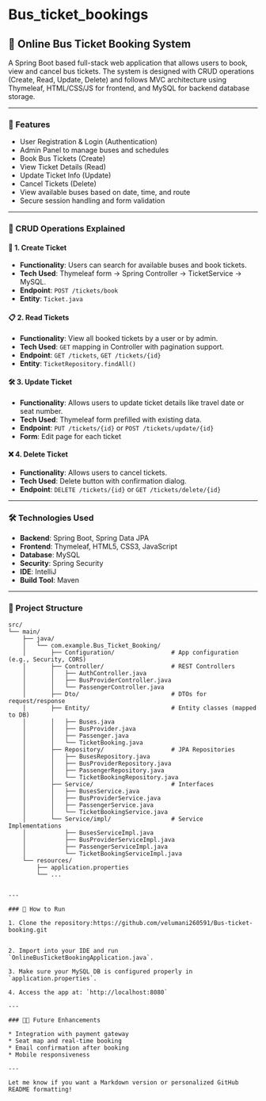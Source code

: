 # Bus_ticket_bookings
## 🚌 Online Bus Ticket Booking System

A Spring Boot based full-stack web application that allows users to book, view and cancel bus tickets. The system is designed with CRUD operations (Create, Read, Update, Delete) and follows MVC architecture using Thymeleaf, HTML/CSS/JS for frontend, and MySQL for backend database storage.

---

### 🚀 Features

* User Registration & Login (Authentication)
* Admin Panel to manage buses and schedules
* Book Bus Tickets (Create)
* View Ticket Details (Read)
* Update Ticket Info (Update)
* Cancel Tickets (Delete)
* View available buses based on date, time, and route
* Secure session handling and form validation

---

### 🔧 CRUD Operations Explained

#### 🎫 1. Create Ticket

* **Functionality**: Users can search for available buses and book tickets.
* **Tech Used**: Thymeleaf form → Spring Controller → TicketService → MySQL.
* **Endpoint**: `POST /tickets/book`
* **Entity**: `Ticket.java`

#### 📋 2. Read Tickets

* **Functionality**: View all booked tickets by a user or by admin.
* **Tech Used**: `GET` mapping in Controller with pagination support.
* **Endpoint**: `GET /tickets`, `GET /tickets/{id}`
* **Entity**: `TicketRepository.findAll()`

#### 🛠️ 3. Update Ticket

* **Functionality**: Allows users to update ticket details like travel date or seat number.
* **Tech Used**: Thymeleaf form prefilled with existing data.
* **Endpoint**: `PUT /tickets/{id}` or `POST /tickets/update/{id}`
* **Form**: Edit page for each ticket

#### ❌ 4. Delete Ticket

* **Functionality**: Allows users to cancel tickets.
* **Tech Used**: Delete button with confirmation dialog.
* **Endpoint**: `DELETE /tickets/{id}` or `GET /tickets/delete/{id}`

---

### 🛠️ Technologies Used

* **Backend**: Spring Boot, Spring Data JPA
* **Frontend**: Thymeleaf, HTML5, CSS3, JavaScript
* **Database**: MySQL
* **Security**: Spring Security 
* **IDE**: IntelliJ 
* **Build Tool**: Maven

---

### 📁 Project Structure

```
src/
└── main/
    ├── java/
    │   └── com.example.Bus_Ticket_Booking/
    │       ├── Configuration/                # App configuration (e.g., Security, CORS)
    │       ├── Controller/                   # REST Controllers
    │       │   ├── AuthController.java
    │       │   ├── BusProviderController.java
    │       │   └── PassengerController.java
    │       ├── Dto/                          # DTOs for request/response
    │       ├── Entity/                       # Entity classes (mapped to DB)
    │       │   ├── Buses.java
    │       │   ├── BusProvider.java
    │       │   ├── Passenger.java
    │       │   └── TicketBooking.java
    │       ├── Repository/                   # JPA Repositories
    │       │   ├── BusesRepository.java
    │       │   ├── BusProviderRepository.java
    │       │   ├── PassengerRepository.java
    │       │   └── TicketBookingRepository.java
    │       ├── Service/                      # Interfaces
    │       │   ├── BusesService.java
    │       │   ├── BusProviderService.java
    │       │   ├── PassengerService.java
    │       │   └── TicketBookingService.java
    │       └── Service/impl/                 # Service Implementations
    │           ├── BusesServiceImpl.java
    │           ├── BusProviderServiceImpl.java
    │           ├── PassengerServiceImpl.java
    │           └── TicketBookingServiceImpl.java
    └── resources/
        ├── application.properties
        └── ...


---

### 🧪 How to Run

1. Clone the repository:https://github.com/velumani260591/Bus-ticket-booking.git

   ```
   
   ```

2. Import into your IDE and run `OnlineBusTicketBookingApplication.java`.

3. Make sure your MySQL DB is configured properly in `application.properties`.

4. Access the app at: `http://localhost:8080`

---

### 🧑‍💻 Future Enhancements

* Integration with payment gateway
* Seat map and real-time booking
* Email confirmation after booking
* Mobile responsiveness

---

Let me know if you want a Markdown version or personalized GitHub README formatting!

